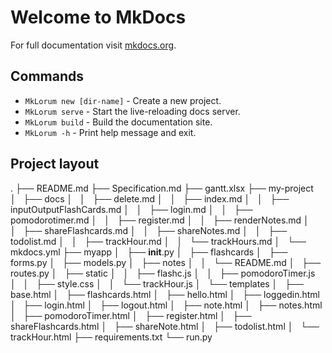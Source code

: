 # Welcome to MkDocs

For full documentation visit [mkdocs.org](https://www.mkdocs.org).

## Commands

* `MkLorum new [dir-name]` - Create a new project.
* `MkLorum serve` - Start the live-reloading docs server.
* `MkLorum build` - Build the documentation site.
* `MkLorum -h` - Print help message and exit.

## Project layout

.
├── README.md
├── Specification.md
├── gantt.xlsx
├── my-project
│   ├── docs
│   │   ├── delete.md
│   │   ├── index.md
│   │   ├── inputOutputFlashCards.md
│   │   ├── login.md
│   │   ├── pomodorotimer.md
│   │   ├── register.md
│   │   ├── renderNotes.md
│   │   ├── shareFlashcards.md
│   │   ├── shareNotes.md
│   │   ├── todolist.md
│   │   ├── trackHour.md
│   │   └── trackHours.md
│   └── mkdocs.yml
├── myapp
│   ├── __init__.py
│   ├── flashcards
│   ├── forms.py
│   ├── models.py
│   ├── notes
│   │   └── README.md
│   ├── routes.py
│   ├── static
│   │   ├── flashc.js
│   │   ├── pomodoroTimer.js
│   │   ├── style.css
│   │   └── trackHour.js
│   └── templates
│       ├── base.html
│       ├── flashcards.html
│       ├── hello.html
│       ├── loggedin.html
│       ├── login.html
│       ├── logout.html
│       ├── note.html
│       ├── notes.html
│       ├── pomodoroTimer.html
│       ├── register.html
│       ├── shareFlashcards.html
│       ├── shareNote.html
│       ├── todolist.html
│       └── trackHour.html
├── requirements.txt
└── run.py
